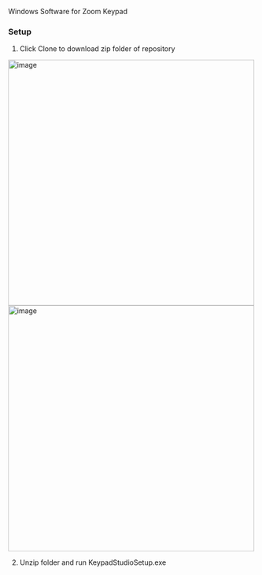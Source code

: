Windows Software for Zoom Keypad

### Setup

1. Click Clone to download zip folder of repository 

<img width="500" alt="image" src="https://github.com/kwalczuk/test/assets/44985287/63a98543-81ed-4ded-b8d1-1bb8fef5ed63">

<img width="500" alt="image" src="https://github.com/kwalczuk/test/assets/44985287/7341af0c-986d-47f1-8a24-86bb4dec1ef5">

2. Unzip folder and run KeypadStudioSetup.exe
